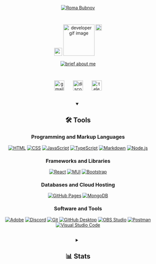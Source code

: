 <!-- Header section -->
<div align="center">
<p align="center" id="header_title">
<!-- https://github.com/DenverCoder1/readme-typing-svg -->
  <a align="center" href="https://github.com/Bubnov-Roma"><img src="https://readme-typing-svg.demolab.com/?lines=%20Roma%20Bubnov&font=Fira%20Code&center=true&width=300&height=55&color=8EC800&vCenter=true&duration=1&pause=3000&size=25" alt="Roma Bubnov"/></a>
</p>
<br/>
<p align="center" id="header_gif_block">
  <!-- https://giphy.com/ -->
  <img src="https://media2.giphy.com/media/v1.Y2lkPTc5MGI3NjExMGZscGFkY2Nram82YmlxenEyenppYnQwMGdqcW8xcXdwcmcwNnphYiZlcD12MV9pbnRlcm5hbF9naWZfYnlfaWQmY3Q9cw/KazYtoXQkYy6BlkOwG/giphy.gif" width="25" alt="coffee cup gif" />
  <img src="https://media0.giphy.com/media/v1.Y2lkPTc5MGI3NjExY2gxazZranp6M3NiY2FlMTB1d2w3NXdvY2k2ajg0MzQ5cmtyanZmZSZlcD12MV9pbnRlcm5hbF9naWZfYnlfaWQmY3Q9cw/LEe5yo2E9Fi3FmuEPK/giphy.gif" width="100" alt="developer gif image" />
  <img src="https://media2.giphy.com/media/v1.Y2lkPTc5MGI3NjExZmdsb3BoMnozZXpybHBicXRtemJmdnc2OHZqa3Bqd3g5c2RqdmtjeiZlcD12MV9pbnRlcm5hbF9naWZfYnlfaWQmY3Q9cw/M8lW7VZPR7O3XXw8mR/giphy.gif" width="20" alt="idea gif" align="top" />
</p>
<p align="center" id="header_subtitle">
<!-- https://github.com/DenverCoder1/readme-typing-svg -->
  <a align="center" href="https://github.com/Bubnov-Roma"><img src="https://readme-typing-svg.demolab.com/?lines=Front-end%20web%20and%20app%20developer;Enthusiastic%20UI%2FUX%20Designer;Can%20code%20and%20play%20the%20accordion;Adore%20learning%20something%20new;&font=Fira%20Code&center=true&vCenter=true&random=true&width=300&height=35&color=FF9458FF&vCenter=true&pause=2000&size=15" alt="brief about me"/></a>
</p>
</div>

<br/>

<!-- Social media section -->
<p align="center">
<!-- https://icons8.com/icons -->
  <a href="kilkun@mail.ru"><img width="32" height="32" src="https://img.icons8.com/color/48/gmail-new.png" alt="gmail" title="Type me on Gmail"/></a>
  &#8287;&#8287;&#8287;&#8287;&#8287;
  <a href="https://discordapp.com/users/748086692677943296" alt="Discord" title="Discord"><img width="32" height="32" src="https://img.icons8.com/color/48/discord-logo.png" alt="discord" title="Type me on Discord"/></a>
  &#8287;&#8287;&#8287;&#8287;&#8287;
  <a href="http://eyl327.mywebcommunity.org/promos/"><img width="32" height="32" src="https://img.icons8.com/fluency/48/telegram-app.png" alt="telegram" title="Type me on Telegram"/></a>
</p>

<br/>

<!-- Tools section -->
<details align="center" open>
  <summary><h2>🛠️ Tools</h2></summary>
  <!-- Some badges are from https://github.com/Ileriayo/markdown-badges -->
  <h3 align="center">Programming and Markup Languages</h3>
  <p align="center">
      <a href="https://github.com/search?q=user%3ABubnov-Roma+language%3Ahtml"><img alt="HTML" src="https://img.shields.io/badge/HTML-E34F26.svg?logo=html5&logoColor=white"></a>
      <a href="https://github.com/search?q=user%3ABubnov-Roma+language%3Acss"><img alt="CSS" src="https://img.shields.io/badge/CSS-1572B6.svg?logo=css3&logoColor=white"></a>
      <a href="https://github.com/search?q=user%3ABubnov-Roma+language%3Ajavascript"><img alt="JavaScript" src="https://img.shields.io/badge/JavaScript-F7DF1E.svg?logo=javascript&logoColor=black"></a>
      <a href="https://github.com/search?q=user%3ABubnov-Roma+language%3AtypeScript"><img alt="TypeScript" src="https://img.shields.io/badge/TypeScript-007ACC.svg?logo=typescript&logoColor=white"></a>
      <a href="https://github.com/search?q=user%3ABubnov-Roma+language%3Amarkdown"><img alt="Markdown" src="https://img.shields.io/badge/Markdown-000000.svg?logo=markdown&logoColor=white"></a>
      <a href="https://github.com/search?q=user%3ABubnov-Roma+language%3Ajavascript"><img alt="Node.js" src="https://img.shields.io/badge/Node.js-43853D.svg?logo=node.js&logoColor=white"></a>
  </p>
  <h3 align="center">Frameworks and Libraries</h3>
  <p align="center">
      <a href="#"><img alt="React" src="https://img.shields.io/badge/React-20232a.svg?logo=react&logoColor=%2361DAFB"></a>
      <a href="#"><img alt="MUI" src="https://img.shields.io/badge/MUI-%230081CB.svg?&logo=mui&logoColor=white"></a>
      <a href="#"><img alt="Bootstrap" src="https://img.shields.io/badge/Bootstrap-7952B3.svg?logo=bootstrap&logoColor=white"></a>
  </p>
  <h3 align="center">Databases and Cloud Hosting</h3>
  <p align="center">
      <a href="#"><img alt="GitHub Pages" src="https://img.shields.io/badge/GitHub%20Pages-327FC7.svg?logo=github&logoColor=white"></a>
      <a href="#"><img alt="MongoDB" src ="https://img.shields.io/badge/MongoDB-4ea94b.svg?logo=mongodb&logoColor=white"></a>
  </p>
  <h3 align="center">Software and Tools</h3>
  <p align="center">
      <a href="#"><img alt="Adobe" src="https://img.shields.io/badge/Adobe-FF0000.svg?logo=adobe&logoColor=white"></a>
      <a href="#"><img alt="Discord" src="https://img.shields.io/badge/-Discord-5865F2.svg?logo=discord&logoColor=white"></a>
      <a href="#"><img alt="Git" src="https://img.shields.io/badge/Git-F05033.svg?logo=git&logoColor=white"></a>
      <a href="#"><img alt="GitHub Desktop" src="https://img.shields.io/badge/GitHub%20Desktop-8034A9.svg?logo=github&logoColor=white"></a>
      <a href="#"><img alt="OBS Studio" src="https://img.shields.io/badge/-OBS-302E31?logo=obs-studio&logoColor=white"></a>
      <a href="#"><img alt="Postman" src="https://img.shields.io/badge/Postman-FF6C37?logo=postman&logoColor=white"></a>
      <a href="#"><img alt="Visual Studio Code" src="https://img.shields.io/badge/Visual%20Studio%20Code-0078d7.svg?logo=visual-studio-code&logoColor=white"></a>
  </p>
</details>

<br/>

<!-- Stats section -->
<details align="center"> 
  <summary><h2>📊 Stats</h2></summary>
  <h3 align="center">Streak Stats</h3>
  <p align="center">
  <!-- https://git.io/streak-stats -->
    <a href="https://git.io/streak-stats"><img title="My streak stats" alt="Kilkun streak stats" src="https://github-readme-streak-stats-eight.vercel.app/?user=Bubnov-Roma&theme=monokai-metallian&hide_border=true&short_numbers=true"/></a>
  </p>
  <h3 align="center">GitHub Trophies</h3>
  <p align="center">
  <!-- https://github.com/ryo-ma/github-profile-trophy -->
    <a href="https://github.com/ryo-ma/github-profile-trophy"><img alt="Kilkun Github Trophy" src="https://github-profile-trophy.vercel.app/?username=bubnov-roma&title=-Stars&theme=onedark&margin-w=5&margin-h=15"/></a>
  </p>
  <h3 align="center">GitHub Stats</h3>
  <!-- https://github.com/anuraghazra/github-readme-stats -->
  <p <h3 align="center">
    <a href="https://github.com/anuraghazra/github-readme-stats"><img alt="Kilkun Github Stats" src="https://denvercoder1-github-readme-stats.vercel.app/api/?username=Bubnov-Roma&show_icons=true&include_all_commits=true&count_private=true&theme=react&hide_border=true&bg_color=1F222E&title_color=F85D7F&icon_color=8EC800" height="192px"/></a>
    <a href="https://github.com/anuraghazra/github-readme-stats"><img alt="Kilkun Top Languages" src="https://denvercoder1-github-readme-stats.vercel.app/api/top-langs/?username=Bubnov-Roma&langs_count=8&layout=compact&theme=gruvbox_light&hide_border=true&bg_color=1F222E&title_color=F85D7F&icon_color=8EC800&hide=Jupyter%20Notebook,Roff" height="192px"/></a>
  </p>
  <h3 align="center">GitHub Activity Graph</h3>
  <p align="center">
  <!-- https://github.com/ashutosh00710/github-readme-activity-graph -->
    <a href="https://github.com/ashutosh00710/github-readme-activity-graph"><img alt="Kilkun Activity Graph" src="https://github-readme-activity-graph.vercel.app/graph/?username=Bubnov-Roma&bg_color=1F222E&color=F8D866&line=FF9458FF&point=FFFFFF&hide_border=true" /></a>
  </p>
</details>